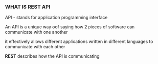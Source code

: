 ### WHAT IS REST API 
<p>API -  stands for application programming interface</p>
<p> An API  is a unique way oof saying how  2 pieces of software can communicate with one another</p>
<p> it effectively allows different applications written in different languages to communicate with each other</p>

<p><strong>REST</strong> describes how the API is communicating</p>